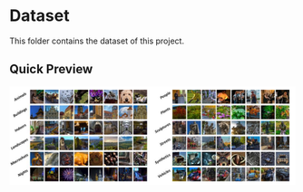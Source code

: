 # Dataset
This folder contains the dataset of this project.

## Quick Preview
![Proposal Preview](Preview.png)
